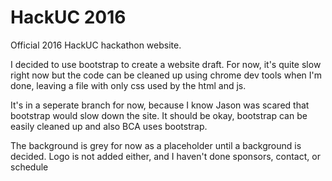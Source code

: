 # HackUC 2016

Official 2016 HackUC hackathon website.

I decided to use bootstrap to create a website draft. For now, it's quite slow right now but the code can be cleaned up using chrome dev tools when I'm done, leaving a file with only css used by the html and js.

It's in a seperate branch for now, because I know Jason was scared that bootstrap would slow down the site. It should be okay, bootstrap can be easily cleaned up and also BCA uses bootstrap.

The background is grey for now as a placeholder until a background is decided. Logo is not added either, and I haven't done sponsors, contact, or schedule
